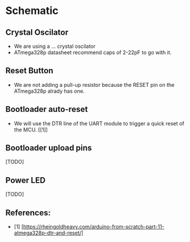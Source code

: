 # Schematic
## Crystal Oscilator
* We are using a ... crystal oscilator
* ATmega328p datasheet recommend caps of 2-22pF to go with it.
## Reset Button
* We are not adding a pull-up resistor because the RESET pin on the ATmega328p alrady has one.

## Bootloader auto-reset
* We will use the DTR line of the UART module to trigger a quick reset of the MCU. [[1]]

## Bootloader upload pins
[TODO]

## Power LED
[TODO]

## References:
* <a id="1">[1]</a> [https://rheingoldheavy.com/arduino-from-scratch-part-11-atmega328p-dtr-and-reset/]
